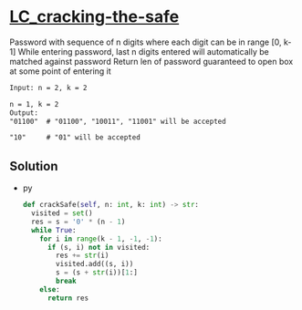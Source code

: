# [LC_cracking-the-safe](https://leetcode.com/problems/cracking-the-safe)

Password with sequence of n digits where each digit can be in range [0, k-1]
While entering password, last n digits entered will automatically be matched against password
Return len of password guaranteed to open box at some point of entering it

```txt
Input: n = 2, k = 2

n = 1, k = 2
Output:
"01100"  # "01100", "10011", "11001" will be accepted

"10"     # "01" will be accepted
```

## Solution

* py

  ```py
  def crackSafe(self, n: int, k: int) -> str:
    visited = set()
    res = s = '0' * (n - 1)
    while True:
      for i in range(k - 1, -1, -1):
        if (s, i) not in visited:
          res += str(i)
          visited.add((s, i))
          s = (s + str(i))[1:]
          break
      else:
        return res
  ```

